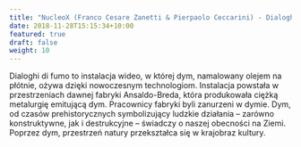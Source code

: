 ```yaml
---
title: "NucleoX (Franco Cesare Zanetti & Pierpaolo Ceccarini) - Dialoghi di Fumo"
date: 2018-11-28T15:15:34+10:00
featured: true
draft: false
weight: 10
---
```


Dialoghi di fumo to instalacja wideo, w której dym, namalowany olejem na płótnie, ożywa dzięki nowoczesnym technologiom. Instalacja powstała w przestrzeniach dawnej fabryki Ansaldo-Breda, która produkowała ciężką metalurgię emitującą dym. Pracownicy fabryki byli zanurzeni w dymie.
Dym, od czasów prehistorycznych symbolizujący ludzkie działania – zarówno konstruktywne, jak i destrukcyjne – świadczy o naszej obecności na Ziemi. Poprzez dym, przestrzeń natury przekształca się w krajobraz kultury.
